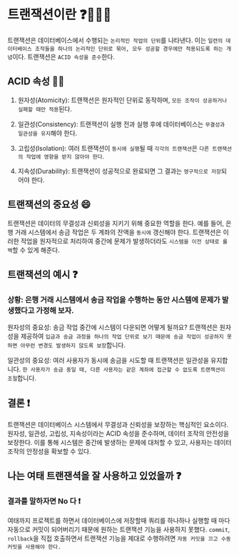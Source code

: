 # 트랜잭션이란 ❓👨🏻‍💻

트랜잭션은 데이터베이스에서 수행되는 `논리적인 작업의 단위`를 나타낸다. 
이는 `일련의 데이터베이스 조작들을 하나의 논리적인 단위로 묶어, 모두 성공할 경우에만 적용되도록 하는 개념`이다. 
트랜잭션은 `ACID 속성을 준수`한다.


## ACID 속성 ✍🏻

1. 원자성(Atomicity): 트랜잭션은 원자적인 단위로 동작하며, `모든 조작이 성공하거나 실패할 때만 적용`된다.

2. 일관성(Consistency): 트랜잭션이 실행 전과 실행 후에 데이터베이스는 `무결성과 일관성을 유지`해야 한다.

3. 고립성(Isolation): 여러 트랜잭션이 `동시에 실행`될 때 `각각의 트랜잭션`은 `다른 트랜잭션의 작업에 영향을 받지 않아야 한다`.

4. 지속성(Durability): 트랜잭션이 성공적으로 완료되면 그 결과는 `영구적으로 저장`되어야 한다.

## 트랜잭션의 중요성 😄
트랜잭션은 데이터의 무결성과 신뢰성을 지키기 위해 중요한 역할을 한다. 
예를 들어, 은행 거래 시스템에서 송금 작업은 두 계좌의 잔액을 `동시에` 갱신해야 한다. 트랜잭션은 이러한 작업을 원자적으로 처리하여 중간에 문제가 발생하더라도 `시스템을 이전 상태로 롤백`할 수 있게 해준다.

## 트랜잭션의 예시 ❓
### 상황: 은행 거래 시스템에서 송금 작업을 수행하는 동안 시스템에 문제가 발생했다고 가정해 보자.

원자성의 중요성: 송금 작업 중간에 시스템이 다운되면 어떻게 될까요? 트랜잭션은 원자성을 제공하여 `입금과 송금 과정을 하나의 작업 단위로 보기 때문에 송금 작업이 성공하지 못하면 아무런 변경도 발생하지 않도록 보장`합니다.

일관성의 중요성: 여러 사용자가 동시에 송금을 시도할 때 트랜잭션은 일관성을 유지합니다. `한 사용자가 송금 중일 때, 다른 사용자는 같은 계좌에 접근할 수 없도록 트랜잭션이 조절`합니다.

## 결론 ❗️

트랜잭션은 데이터베이스 시스템에서 무결성과 신뢰성을 보장하는 핵심적인 요소이다. 원자성, 일관성, 고립성, 지속성이라는 ACID 속성을 준수하며, 데이터 조작의 안전성을 보장한다.
이를 통해 시스템은 중간에 발생하는 문제에 대처할 수 있고, 사용자는 데이터 조작의 안정성을 확보할 수 있다.

## 나는 여태 트랜잰셕을 잘 사용하고 있었을까 ❓

### 결과를 말하자면 No 다 ❗️
여태까지 프로젝트를 하면서 데이터베이스에 저장할때 쿼리를 하나하나 실행할 때 마다 자동으로 커밋이 되어버리기 때문에
원하는 트랜잭션 기능을 사용하지 못했다. `commit`, `rollback`을 직접 호출하면서 트랜잭션 기능을 제대로 수행하려면 `자동 커밋을 끄고 수동 커밋을 사용해야 한다.`


